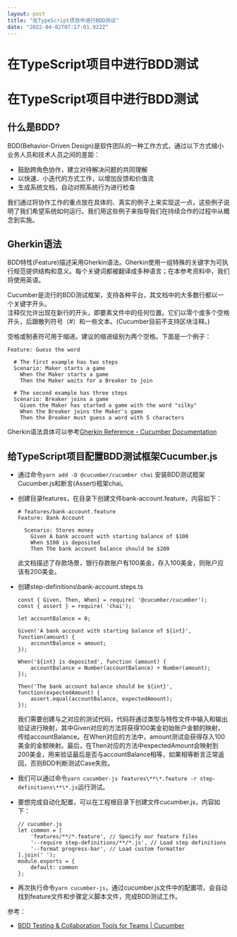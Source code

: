 ```yaml
---
layout: post
title: "在TypeScript项目中进行BDD测试"
date: "2022-04-02T07:17:01.922Z"
---
```

在TypeScript项目中进行BDD测试
=====================

在TypeScript项目中进行BDD测试
=====================

什么是BDD?
-------

BDD(Behavior-Driven Design)是软件团队的一种工作方式，通过以下方式缩小业务人员和技术人员之间的差距：

*   鼓励跨角色协作，建立对待解决问题的共同理解
*   以快速、小迭代的方式工作，以增加反馈和价值流
*   生成系统文档，自动对照系统行为进行检查

我们通过将协作工作的重点放在具体的、真实的例子上来实现这一点，这些例子说明了我们希望系统如何运行。我们用这些例子来指导我们在持续合作的过程中从概念到实施。

Gherkin语法
---------

BDD特性(Feature)描述采用Gherkin语法。Gherkin使用一组特殊的关键字为可执行规范提供结构和意义。每个关键词都被翻译成多种语言；在本参考资料中，我们将使用英语。

Cucumber是流行的BDD测试框架，支持各种平台，其文档中的大多数行都以一个关键字开头。  
注释仅允许出现在新行的开头，即要素文件中的任何位置。它们以零个或多个空格开头，后跟散列符号（#）和一些文本。(Cucumber目前不支持区块注释。)

空格或制表符可用于缩进。建议的缩进级别为两个空格。下面是一个例子：

    Feature: Guess the word
    
      # The first example has two steps
      Scenario: Maker starts a game
        When the Maker starts a game
        Then the Maker waits for a Breaker to join
    
      # The second example has three steps
      Scenario: Breaker joins a game
        Given the Maker has started a game with the word "silky"
        When the Breaker joins the Maker's game
        Then the Breaker must guess a word with 5 characters
    

Gherkin语法具体可以参考[Gherkin Reference - Cucumber Documentation](https://cucumber.io/docs/gherkin/reference/)

给TypeScript项目配置BDD测试框架Cucumber.js
---------------------------------

*   通过命令`yarn add -D @cucumber/cucumber chai` 安装BDD测试框架Cucumber.js和断言(Assert)框架chai。
    
*   创建目录features，在目录下创建文件bank-account.feature，内容如下：
    
        # features/bank-account.feature
        Feature: Bank Account
        
          Scenario: Stores money
            Given A bank account with starting balance of $100
            When $100 is deposited
            Then The bank account balance should be $200
        
    
    此文档描述了存款场景，银行存款账户有100美金，存入100美金，则账户应该有200美金。
    
*   创建step-definitions\\bank-account.steps.ts
    
        const { Given, Then, When} = require( '@cucumber/cucumber');
        const { assert } = require( 'chai');
        
        let accountBalance = 0;
        
        Given('A bank account with starting balance of ${int}', function(amount) {
            accountBalance = amount;
        });
        
        When('${int} is deposited', function (amount) {
            accountBalance = Number(accountBalance) + Number(amount);
        });
        
        Then('The bank account balance should be ${int}', function(expectedAmount) {
            assert.equal(accountBalance, expectedAmount);
        });
        
    
    我们需要创建与之对应的测试代码，代码将通过类型与特性文件中输入和输出验证进行映射，其中Given对应的方法将获得100美金初始账户金额的映射，传给accountBalance。在When对应的方法中，amount测试会获得存入100美金的金额映射。最后，在Then对应的方法中expectedAmount会映射到200美金，用来验证最后是否与accountBalance相等，如果相等断言正常返回，否则BDD判断测试Case失败。
    
*   我们可以通过命令`yarn cucumber-js features\**\*.feature -r step-definitions\**\*.js`运行测试。
    
*   要想完成自动化配置，可以在工程根目录下创建文件cucumber.js，内容如下：
    
        // cucumber.js
        let common = [
            'features/**/*.feature', // Specify our feature files
            '--require step-definitions/**/*.js', // Load step definitions
            '--format progress-bar', // Load custom formatter
        ].join(' ');
        module.exports = {
            default: common
        };
        
    
*   再次执行命令`yarn cucumber-js`，通过cucumber.js文件中的配置项，会自动找到feature文件和步骤定义脚本文件，完成BDD测试工作。
    

参考：

*   [BDD Testing & Collaboration Tools for Teams | Cucumber](https://cucumber.io/)